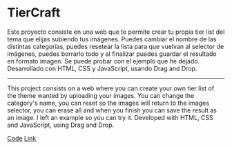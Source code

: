 # TierCraft
Este proyecto consiste en una web que te permite crear tu propia tier list del tema que elijas subiendo tus imágenes. Puedes cambiar el nombre de las distintas categorías, puedes resetear la lista para que vuelvan al selector de imágenes, puedes borrarlo todo y al finalizar puedes guardar el resultado en formato imagen. Se puede probar con el ejemplo que he dejado. 
Desarrollado con HTML, CSS y JavaScript, usando Drag and Drop.

---------------------------------------------------------------------------------------------------------------------------------------------------------------------------------------------
This project consists on a web where you can create your own tier list of the theme wanted by uploading your images. You can change the category's name, you can reset so the images will return to the images selector, you can erase all and when you finish you can save the result as an image. I left an example so you can try it.
Developed with HTML, CSS and JavaScript, using Drag and Drop.

<a href="https://github.com/HananGK/TierCraft" target="_blank">Code</a>
<a href="https://hanangk.github.io/TierCraft/" target="_blank">Link</a>
